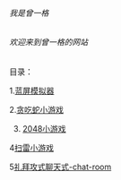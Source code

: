 ###### 我是曾一格

###### 欢迎来到曾一格的网站 

目录：

1.[蓝屏模拟器](https://zengyige7760.github.io/windows10blue) 

2.[贪吃蛇小游戏](https://zengyige7760.github.io/tanchishe)

3. [2048小游戏](https://zengyige7760.github.io/2048)

4[扫雷小游戏](https://zengyige7760.github.io/saolei)

5[礼拜攻式聊天式-chat-room](https://zengyige7760.github.io/dosomefunnythings)
